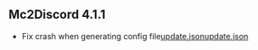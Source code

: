 ## Mc2Discord 4.1.1
+ Fix crash when generating config file[update.json](update.json)[update.json](update.json)